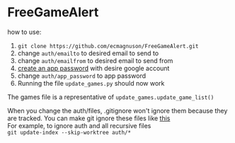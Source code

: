 # FreeGameAlert  

how to use:  
1. `git clone https://github.com/ecmagnuson/FreeGameAlert.git`  
2. change `auth/emailto` to desired email to send to  
3. change `auth/emailfrom` to desired email to send from  
4. [create an app password](https://support.google.com/accounts/answer/185833?hl=en) with desire google account  
5. change `auth/app_password` to app password  
6. Running the file `update_games.py` should now work  
  
The games file is a representative of `update_games.update_game_list()`  

  

When you change the auth/files, .gitignore won't ignore them because they are tracked. You can make git ignore these files like [this](https://stackoverflow.com/questions/1274057/how-do-i-make-git-forget-about-a-file-that-was-tracked-but-is-now-in-gitignore/20241145#20241145)  
For example, to ignore auth and all recursive files  
`git update-index --skip-worktree auth/*`
